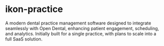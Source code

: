 # ikon-practice
A modern dental practice management software designed to integrate seamlessly with Open Dental, enhancing patient engagement, scheduling, and analytics. Initially built for a single practice, with plans to scale into a full SaaS solution.
